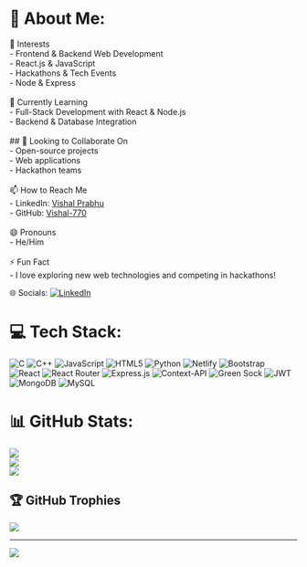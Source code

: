 # 💫 About Me:
 👀 Interests<br>- Frontend & Backend Web Development<br>- React.js & JavaScript<br>- Hackathons & Tech Events<br>- Node & Express<br><br> 🌱 Currently Learning<br>- Full-Stack Development with React & Node.js<br>- Backend & Database Integration<br><br>## 💞️ Looking to Collaborate On<br>- Open-source projects<br>- Web applications<br>- Hackathon teams<br><br> 📫 How to Reach Me<br>- LinkedIn: [Vishal Prabhu](https://www.linkedin.com/in/vishal-prabhu-130b1a323/)<br>- GitHub: [Vishal-770](https://github.com/Vishal-770)<br><br> 😄 Pronouns<br>- He/Him<br><br> ⚡ Fun Fact<br>- I love exploring new web technologies and competing in hackathons!<br>


🌐 Socials:
[![LinkedIn](https://img.shields.io/badge/LinkedIn-%230077B5.svg?logo=linkedin&logoColor=white)](https://linkedin.com/in/https://www.linkedin.com/in/vishal-prabhu-130b1a323?utm_source=share&utm_campaign=share_via&utm_content=profile&utm_medium=android_app) 

# 💻 Tech Stack:
![C](https://img.shields.io/badge/c-%2300599C.svg?style=for-the-badge&logo=c&logoColor=white) ![C++](https://img.shields.io/badge/c++-%2300599C.svg?style=for-the-badge&logo=c%2B%2B&logoColor=white) ![JavaScript](https://img.shields.io/badge/javascript-%23323330.svg?style=for-the-badge&logo=javascript&logoColor=%23F7DF1E) ![HTML5](https://img.shields.io/badge/html5-%23E34F26.svg?style=for-the-badge&logo=html5&logoColor=white) ![Python](https://img.shields.io/badge/python-3670A0?style=for-the-badge&logo=python&logoColor=ffdd54) ![Netlify](https://img.shields.io/badge/netlify-%23000000.svg?style=for-the-badge&logo=netlify&logoColor=#00C7B7) ![Bootstrap](https://img.shields.io/badge/bootstrap-%238511FA.svg?style=for-the-badge&logo=bootstrap&logoColor=white) ![React](https://img.shields.io/badge/react-%2320232a.svg?style=for-the-badge&logo=react&logoColor=%2361DAFB) ![React Router](https://img.shields.io/badge/React_Router-CA4245?style=for-the-badge&logo=react-router&logoColor=white) ![Express.js](https://img.shields.io/badge/express.js-%23404d59.svg?style=for-the-badge&logo=express&logoColor=%2361DAFB) ![Context-API](https://img.shields.io/badge/Context--Api-000000?style=for-the-badge&logo=react) ![Green Sock](https://img.shields.io/badge/green%20sock-88CE02?style=for-the-badge&logo=greensock&logoColor=white) ![JWT](https://img.shields.io/badge/JWT-black?style=for-the-badge&logo=JSON%20web%20tokens) ![MongoDB](https://img.shields.io/badge/MongoDB-%234ea94b.svg?style=for-the-badge&logo=mongodb&logoColor=white) ![MySQL](https://img.shields.io/badge/mysql-4479A1.svg?style=for-the-badge&logo=mysql&logoColor=white)
# 📊 GitHub Stats:
![](https://github-readme-stats.vercel.app/api?username=Vishal-770&theme=dark&hide_border=false&include_all_commits=true&count_private=true)<br/>
![](https://nirzak-streak-stats.vercel.app/?user=Vishal-770&theme=dark&hide_border=false)<br/>
![](https://github-readme-stats.vercel.app/api/top-langs/?username=Vishal-770&theme=dark&hide_border=false&include_all_commits=true&count_private=true&layout=compact)

## 🏆 GitHub Trophies
![](https://github-profile-trophy.vercel.app/?username=Vishal-770&theme=radical&no-frame=false&no-bg=false&margin-w=4)

---
[![](https://visitcount.itsvg.in/api?id=Vishal-770&icon=0&color=0)](https://visitcount.itsvg.in)

<!-- Proudly created with GPRM ( https://gprm.itsvg.in ) -->